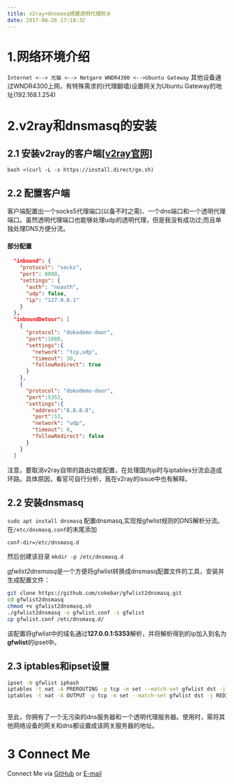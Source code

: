 ```yaml
---
title: v2ray+dnsmasq搭建透明代理网关
date: 2017-06-26 17:18:32
---
```

# 1.网络环境介绍
`
Internet <--> 光猫 <--> Netgare WNDR4300 <-->Ubuntu Gateway
`
其他设备通过WNDR4300上网，有特殊需求的(代理翻墙)设置网关为Ubuntu Gateway的地址(192.168.1.254)

# 2.v2ray和dnsmasq的安装
## 2.1 安装v2ray的客户端[\[v2ray官网\]](https://www.v2ray.com/chapter_01/install.html#linux-安装脚本)
`bash <(curl -L -s https://install.direct/go.sh)`
## 2.2 配置客户端
客户端配置出一个socks5代理端口(以备不时之需)、一个dns端口和一个透明代理端口。虽然透明代理端口也能够处理udp的透明代理，但是我没有成功过;而且单独处理DNS方便分流。

#### 部分配置
```json
  "inbound": {
    "protocol": "socks",
    "port": 8080,
    "settings": {
      "auth": "noauth",
      "udp": false,
      "ip": "127.0.0.1"
    }
  },
  "inboundDetour": [
    {
      "protocol": "dokodemo-door",
      "port":1080,
      "settings":{
        "network": "tcp,udp",
        "timeout": 30,
        "followRedirect": true
      }
    }, 
    {
      "protocol": "dokodemo-door",
      "port":5353,
      "settings":{
        "address":"8.8.8.8",
        "port":53,
        "network": "udp",
        "timeout": 0,
        "followRedirect": false
      }
    }
  ]
```
注意，要取消v2ray自带的路由功能配置，在处理国内ip时与iptables分流会造成环路。具体原因，看官可自行分析，我在v2ray的issue中也有解释。

## 2.2 安装dnsmasq
`sudo apt install dnsmasq`
配置dnsmasq,实现按gfwlist规则的DNS解析分流。在`/etc/dnsmasq.conf`的末尾添加
```
conf-dir=/etc/dnsmasq.d
```
然后创建该目录
`mkdir -p /etc/dnsmasq.d`

*gfwlist2dnsmasq*是一个方便将gfwlist转换成dnsmasq配置文件的工具，安装并生成配置文件：
```bash
git clone https://github.com/cokebar/gfwlist2dnsmasq.git
cd gfwlist2dnsmasq
chmod +x gfwlist2dnsmasq.sh
./gfwlist2dnsmasq -o gfwlist.conf -s gfwlist
cp gfwlist.conf /etc/dnsmasq.d/
```
该配置将gfwlist中的域名通过**127.0.0.1:5353**解析，并将解析得到的ip加入到名为**gfwlist**的ipset中。

## 2.3 iptables和ipset设置
```bash
ipset -N gfwlist iphash
iptables -t nat -A PREROUTING -p tcp -m set --match-set gfwlist dst -j REDIRECT --to-port 1080
iptables -t nat -A OUTPUT -p tcp -m set --match-set gfwlist dst -j REDIRECT --to-port 1080
```
## 
至此，你拥有了一个无污染的dns服务器和一个透明代理服务器。使用时，需将其他网络设备的网关和dns都设置成该网关服务器的地址。

# 3 Connect Me
Connect Me via [GitHub](https://github.com/benyjuice/blog/) or [E-mail](mailto:fuxixi1991@gmail.com)


